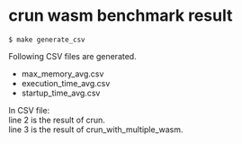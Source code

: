 # crun wasm benchmark result

```
$ make generate_csv
```

Following CSV files are generated.
- max_memory_avg.csv
- execution_time_avg.csv
- startup_time_avg.csv

In CSV file:\
line 2 is the result of crun.\
line 3 is the result of crun_with_multiple_wasm.
